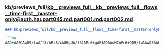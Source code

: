 ### kb/previews_full/kb__previews_full__kb__previews_full__flows__time-first__master-only@auth.har.part045.md.part001.md.part002.md

```md
### kb/previews_full/kb__previews_full__flows__time-first__master-only@auth.har.part045.md.part001.md (part 002)

```md
AAD+AAECAwD9/fwA/f3/APz8/AAGBgUA/f39APr6+gAEBAQAAwMCAPr6+QD9/fwAAwQEAAQGBQD9/f0A/f39AAEBAQ
```

```

```
